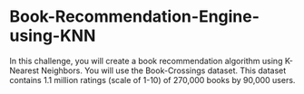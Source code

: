 # Book-Recommendation-Engine-using-KNN
In this challenge, you will create a book recommendation algorithm using K-Nearest Neighbors.  You will use the Book-Crossings dataset. This dataset contains 1.1 million ratings (scale of 1-10) of 270,000 books by 90,000 users.
